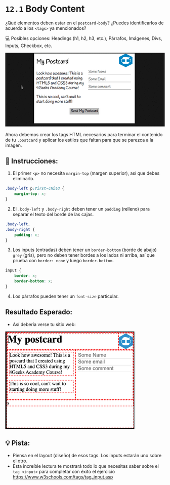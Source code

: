 # `12.1` Body Content

¿Qué elementos deben estar en el `postcard-body`? ¿Puedes identificarlos de acuerdo a los `<tags>` ya mencionados?

💻 Posibles opciones: Headings (h1, h2, h3, etc.), Párrafos, Imágenes, Divs, Inputs, Checkbox, etc.

![Postcard body content](../../assets/12.1-body-content.gif)

Ahora debemos crear los tags HTML necesarios para terminar el contenido de tu `.postcard` y aplicar los estilos que faltan para que se parezca a la imagen.

## 📝 Instrucciones:

1. El primer `<p>` no necesita `margin-top` (margen superior), así que debes eliminarlo.

```css
.body-left p:first-child {
	margin-top: x;
}
```

2. El `.body-left` y `.body-right` deben tener un `padding` (relleno) para separar el texto del borde de las cajas. 

```css
.body-left,
.body-right {
	padding: x;
}
```

3. Los inputs (entradas) deben tener un `border-bottom` (borde de abajo) `grey` (gris), pero no deben tener bordes a los lados ni arriba, así que prueba con `border: none` y luego `border-bottom`.

```css
input {
	border: x;
	border-bottom: x;
}
```

4. Los párrafos pueden tener un `font-size` particular.

## Resultado Esperado:

+ Así debería verse tu sitio web:

![Postcard body content](../../assets/12.1.png)

## 💡 Pista:

+ Piensa en el layout (diseño) de esos tags. Los inputs estarán uno sobre el otro.
+ Esta increíble lectura te mostrará todo lo que necesitas saber sobre el `tag <input>` para completar con éxito el ejercicio https://www.w3schools.com/tags/tag_input.asp
